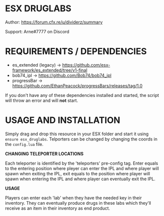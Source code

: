 # ESX DRUGLABS
Author: https://forum.cfx.re/u/dividerz/summary

Support: Arne#7777 on Discord

# REQUIREMENTS / DEPENDENCIES
- es_extended (legacy) -> https://github.com/esx-framework/es_extended/tree/v1-final
- bob74_ipl -> https://github.com/Bob74/bob74_ipl
- progressBar -> https://github.com/EthanPeacock/progressBars/releases/tag/1.0

If you don't have any of these dependencies installed and started, the script will throw an error and will **not** start.

# USAGE AND INSTALLATION
Simply drag and drop this resource in your ESX folder and start it using ```ensure esx_druglabs```. Telporters can be changed by changing the coords in the ```config.lua``` file.


**CHANGING TELEPORTER LOCATIONS**

Each teleporter is identified by the 'teleporters' pre-config tag. Enter equals to the entering position where pleyer can enter the IPL and where player will spawn when exiting the IPL, exit equals to the position where player will spawn when entering the IPL and where player can eventually exit the IPL.

**USAGE**

Players can enter each 'lab' when they have the needed key in their inventory. They can eventually produce drugs in these labs which they'll receive as an item in their inventory as end product.
